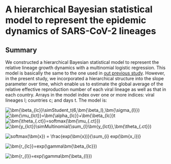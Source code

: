 # A hierarchical Bayesian statistical model to represent the epidemic dynamics of SARS-CoV-2 lineages

## Summary
We constructed a hierarchical Bayesian statistical model to represent the relative lineage growth dynamics with a multinomial logistic regression. This model is basically the same to the one used in [out previous study](https://www.nature.com/articles/s41586-022-04462-1 "Omicron paper"). However, in the present study, we incorporated a hierarchical structure into the slope parameter over time, which enable us to estimate the global average of the relative effective reproduction number of each viral lineage as well as that in each country. Arrays in the model index over one or more indices: viral lineages l; countries c; and days t. The model is:

![\bm{\beta_{lc}}\simStudent\_t(6,\bm{\beta_l},\bm{\sigma_{l}})](https://latex.codecogs.com/gif.latex?\bm{\beta_{lc}}\simStudent\_t(6,\bm{\beta_l},\bm{\sigma_{l}}))  
![\bm{\mu_{lct}}=\bm{\alpha_{lc}}+\bm{\beta_{lc}}t](https://latex.codecogs.com/gif.latex?\bm{\mu_{lct}}=\bm{\alpha_{lc}}+\bm{\beta_{lc}}t)  
![\bm{\theta_{.ct}}=softmax(\bm{\mu_{.ct}})](https://latex.codecogs.com/gif.latex?\bm{\theta_{.ct}}=softmax(\bm{\mu_{.ct}}))  
![\bm{y_{lct}}\simMultinomial(\sum_{l}\bm{y_{lct}},\bm{\theta_{.ct}})](https://latex.codecogs.com/gif.latex?\bm{y_{lct}}\simMultinomial(\sum_{l}\bm{y_{lct}},\bm{\theta_{.ct}}))  

![softmax(\bm{x}) = \frac{exp(\bm{x})}{\sum_{i} exp(\bm{x_i})}](https://latex.codecogs.com/gif.latex?softmax(\bm{x})=\frac{exp(\bm{x})}{\sum_{i}exp(\bm{x_i})})  


![\bm{r_{lc}}=exp(\gamma\bm{\beta_{lc}})](https://latex.codecogs.com/gif.latex?\bm{r_{lc}}=exp(\gamma\bm{\beta_{lc}}))  


![\bm{r_{l}}=exp(\gamma\bm{\beta_{l}})](https://latex.codecogs.com/gif.latex?\bm{r_{l}}=exp(\gamma\bm{\beta_{l}}))  











